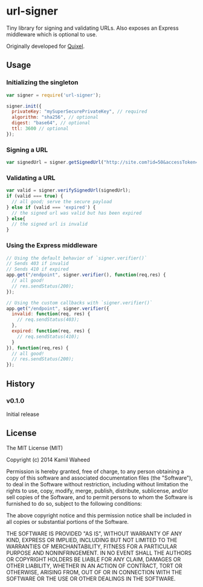 # url-signer #

Tiny library for signing and validating URLs. Also exposes an Express middleware which is optional to use.

Originally developed for [Quixel](http://quixel.se).

## Usage ##

### Initializing the singleton ###

```javascript
var signer = require('url-signer');

signer.init({
  privateKey: "mySuperSecurePrivateKey", // required
  algorithm: "sha256", // optional
  digest: "base64", // optional
  ttl: 3600 // optional
});
```

### Signing a URL ###

```javascript
var signedUrl = signer.getSignedUrl("http://site.com?id=50&accessToken=ae75ofjb7402");
```

### Validating a URL ###

```javascript
var valid = signer.verifySignedUrl(signedUrl);
if (valid === true) {
  // all good; serve the secure payload
} else if (valid === 'expired') {
  // the signed url was valid but has been expired
} else{
  // the signed url is invalid  
}
```

### Using the Express middleware ###

```javascript
// Using the default behavior of `signer.verifier()`
// Sends 403 if invalid
// Sends 410 if expired
app.get("/endpoint", signer.verifier(), function(req,res) {
  // all good!
  // res.sendStatus(200);
});

// Using the custom callbacks with `signer.verifier()`
app.get("/endpoint", signer.verifier({
  invalid: function(req, res) {
    // req.sendStatus(403);
  },
  expired: function(req, res) {
    // req.sendStatus(410);
  }  
}), function(req,res) {
  // all good!
  // res.sendStatus(200);
});

```


## History ##

### v0.1.0 ###
Initial release


## License ##

The MIT License (MIT)

Copyright (c) 2014 Kamil Waheed

Permission is hereby granted, free of charge, to any person obtaining a copy of this software and associated documentation files (the "Software"), to deal in the Software without restriction, including without limitation the rights to use, copy, modify, merge, publish, distribute, sublicense, and/or sell copies of the Software, and to permit persons to whom the Software is furnished to do so, subject to the following conditions:

The above copyright notice and this permission notice shall be included in all copies or substantial portions of the Software.

THE SOFTWARE IS PROVIDED "AS IS", WITHOUT WARRANTY OF ANY KIND, EXPRESS OR IMPLIED, INCLUDING BUT NOT LIMITED TO THE WARRANTIES OF MERCHANTABILITY, FITNESS FOR A PARTICULAR PURPOSE AND NONINFRINGEMENT. IN NO EVENT SHALL THE AUTHORS OR COPYRIGHT HOLDERS BE LIABLE FOR ANY CLAIM, DAMAGES OR OTHER LIABILITY, WHETHER IN AN ACTION OF CONTRACT, TORT OR OTHERWISE, ARISING FROM, OUT OF OR IN CONNECTION WITH THE SOFTWARE OR THE USE OR OTHER DEALINGS IN THE SOFTWARE.